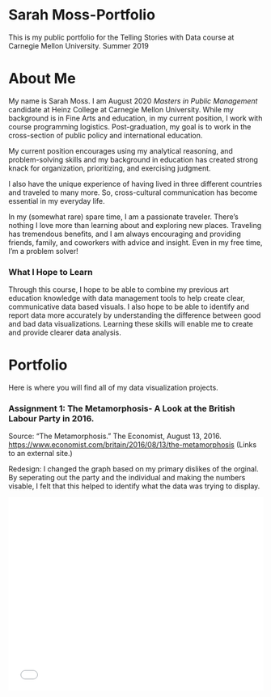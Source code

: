 # Sarah Moss-Portfolio
This is my public portfolio for the Telling Stories with Data course at Carnegie Mellon University. 
Summer 2019



# About Me
  My name is Sarah Moss. I am August 2020 _Masters in Public Management_ candidate at Heinz College at Carnegie Mellon University. While my background is in Fine Arts and education, in my current position, I work with course programming logistics. Post-graduation, my goal is to work in the cross-section of public policy and international education. 

  My current position encourages using my analytical reasoning, and problem-solving skills and my background in education has created strong knack for organization, prioritizing, and exercising judgment. 

  I also have the unique experience of having lived in three different countries and traveled to many more. So, cross-cultural communication has become essential in my everyday life.  

  In my (somewhat rare) spare time, I am a passionate traveler. There’s nothing I love more than learning about and exploring new places.  Traveling has tremendous benefits, and I am always encouraging and providing friends, family, and coworkers with advice and insight. Even in my free time, I’m a problem solver!
 


### What I Hope to Learn
  Through this course, I hope to be able to combine my previous art education knowledge with data management tools to help create clear, communicative data based visuals. I also hope to be able to identify and report data more accurately by understanding the difference between good and bad data visualizations. Learning these skills will enable me to create and provide clearer data analysis. 



# Portfolio
  Here is where you will find all of my data visualization projects.

 ### Assignment 1: The Metamorphosis- A Look at the British Labour Party in 2016.

   Source: “The Metamorphosis.” The Economist, August 13, 2016. https://www.economist.com/britain/2016/08/13/the-metamorphosis (Links to an external site.)

 Redesign: 
   I changed the graph based on my primary dislikes of the orginal. By seperating out the party and the individual and making the numbers visable, I felt that this helped to identify what the data was trying to display. 
   
   

<iframe title="Left - Click " aria-label="Bar Chart" id="datawrapper-chart-qEib3" src="//datawrapper.dwcdn.net/qEib3/2/" scrolling="no" frameborder="0" style="width: 0; min-width: 100% !important; border: none;" height="382"></iframe><script type="text/javascript">!function(){"use strict";window.addEventListener("message",function(a){if(void 0!==a.data["datawrapper-height"])for(var e in a.data["datawrapper-height"]){var t=document.getElementById("datawrapper-chart-"+e)||document.querySelector("iframe[src*='"+e+"']");t&&(t.style.height=a.data["datawrapper-height"][e]+"px")}})}();</script>


